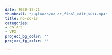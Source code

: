 ```yaml
---
date: 2020-12-21
thumbnail: "/uploads/no-cc_final_edit_v001.mp4"
title: no-cc-id
categories:
- CG Art
- VFX
project_bg_color: ''
project_fg_color: ''

---
```

